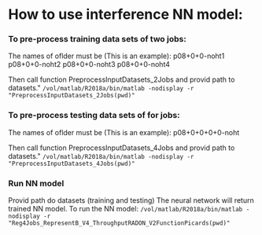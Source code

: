 # How to use interference NN model:

### To pre-process training data sets of two jobs:
The names of oflder must be (This is an example):
p08+0+0-noht1
p08+0+0-noht2
p08+0+0-noht3
p08+0+0-noht4

Then call function PreprocessInputDatasets_2Jobs and provid path to datasets."
```/vol/matlab/R2018a/bin/matlab -nodisplay -r "PreprocessInputDatasets_2Jobs(pwd)"```


### To pre-process testing data sets of for jobs:
The names of oflder must be (This is an example):
p08+0+0+0+0-noht

Then call function PreprocessInputDatasets_4Jobs and provid path to datasets."
```/vol/matlab/R2018a/bin/matlab -nodisplay -r "PreprocessInputDatasets_4Jobs(pwd)" ```

### Run NN model
Provid path do datasets (training and testing) The neural network will return trained NN model. To run the NN model:
``` /vol/matlab/R2018a/bin/matlab -nodisplay -r "Reg4Jobs_RepresentB_V4_ThroughputRADON_V2FunctionPicards(pwd)" ```
